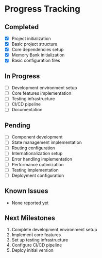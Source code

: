 # Progress Tracking

## Completed
- [x] Project initialization
- [x] Basic project structure
- [x] Core dependencies setup
- [x] Memory Bank initialization
- [x] Basic configuration files

## In Progress
- [ ] Development environment setup
- [ ] Core features implementation
- [ ] Testing infrastructure
- [ ] CI/CD pipeline
- [ ] Documentation

## Pending
- [ ] Component development
- [ ] State management implementation
- [ ] Routing configuration
- [ ] Internationalization setup
- [ ] Error handling implementation
- [ ] Performance optimization
- [ ] Testing implementation
- [ ] Deployment configuration

## Known Issues
- None reported yet

## Next Milestones
1. Complete development environment setup
2. Implement core features
3. Set up testing infrastructure
4. Configure CI/CD pipeline
5. Deploy initial version 